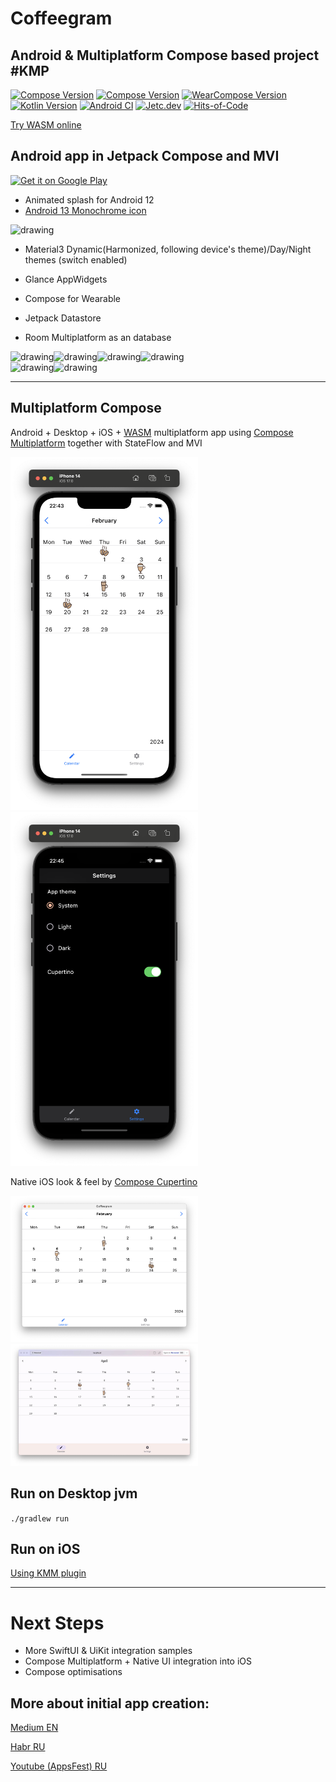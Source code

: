 # Coffeegram
## Android & Multiplatform Compose based project #KMP

[![Compose Version](https://img.shields.io/badge/Jetpack%20Compose-1.7.6-yellow)](https://developer.android.com/jetpack/compose)
[![Compose Version](https://img.shields.io/badge/Compose%20Multiplatform-1.8.0--alpha02-yellow)](https://github.com/JetBrains/compose-multiplatform)
[![WearCompose Version](https://img.shields.io/badge/Wear%20Compose-1.4.0-yellow)](https://developer.android.com/jetpack/androidx/releases/wear-compose)
[![Kotlin Version](https://img.shields.io/badge/Kotlin-2.1.10--RC2-blue.svg)](https://kotlinlang.org)
[![Android CI](https://github.com/phansier/Coffeegram/actions/workflows/android.yml/badge.svg)](https://github.com/phansier/Coffeegram/actions/workflows/android.yml)
[![Jetc.dev](https://img.shields.io/badge/jetc.dev-25-blue)](https://jetc.dev/issues/025.html)
[![Hits-of-Code](https://hitsofcode.com/github/phansier/Coffeegram?branch=develop)](https://hitsofcode.com/github/phansier/Coffeegram/view?branch=develop)

[Try WASM online](https://coffegram.beriukhov.tech/)
<br>
## Android app in Jetpack Compose and MVI

<a href='https://play.google.com/store/apps/details?id=ru.beryukhov.coffeegram&utm_source=github'><img alt='Get it on Google Play' src='https://play.google.com/intl/en_us/badges/static/images/badges/en_badge_web_generic.png'  width="200"/></a>

- Animated splash for Android 12
- [Android 13 Monochrome icon](docs-monochrome/MONOCHROME-ICON.md)

<img src="docs-monochrome/after-clipping.png" alt="drawing" width="80"/>

- Material3 Dynamic(Harmonized, following device's theme)/Day/Night themes (switch enabled)

- Glance AppWidgets

- Compose for Wearable


- Jetpack Datastore

- Room Multiplatform as an database

<img src="images/month_table.png" alt="drawing" width="200"/><img src="images/coffee_list.png" alt="drawing" width="200"/><img src="images/settings.png" alt="drawing" width="200"/><img src="images/settings_dynamic.png" alt="drawing" width="200"/>
<br>
<img src="images/widgets.png" alt="drawing" width="200"/><img src="images/wear.png" alt="drawing" width="200"/>


---
## Multiplatform Compose
Android + Desktop + iOS + [WASM](https://coffegram.beriukhov.tech/) multiplatform app using [Compose Multiplatform](https://github.com/JetBrains/compose-jb) together with StateFlow and MVI

<img src="images/ios.png" alt="drawing" width="300"/><img src="images/ios_dark.png" alt="drawing" width="300"/>

Native iOS look & feel by [Compose Cupertino](https://github.com/alexzhirkevich/compose-cupertino/tree/master)

<img src="images/desktop.png" alt="drawing" width="300"/><img src="images/wasm.png" alt="drawing" width="300"/>


## Run on Desktop jvm
`./gradlew run`

## Run on iOS
[Using KMM plugin](https://github.com/JetBrains/compose-multiplatform-ios-android-template#on-ios)

---

# Next Steps
- More SwiftUI & UiKit integration samples 
- Compose Multiplatform + Native UI integration into iOS
- Compose optimisations



## More about initial app creation:

[Medium EN](https://proandroiddev.com/change-my-mind-or-android-development-transformation-to-jetpack-compose-coroutines-e719a342cc52)

[Habr RU](https://habr.com/ru/company/kaspersky/blog/513364/)

[Youtube (AppsFest) RU](https://youtu.be/CuCV-SGUuCQ/)
